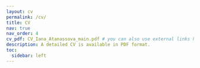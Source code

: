 ```yaml
---
layout: cv
permalink: /cv/
title: CV
nav: true
nav_order: 4
cv_pdf: CV_Iana_Atanassova_main.pdf # you can also use external links here
description: A detailed CV is available in PDF format.
toc:
  sidebar: left
---
```

